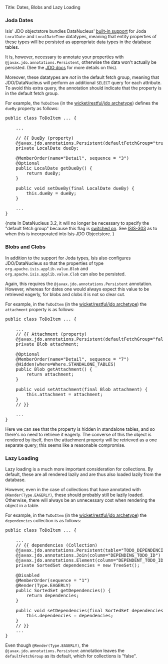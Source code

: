 Title: Dates, Blobs and Lazy Loading

### Joda Dates

Isis' JDO objectstore bundles DataNucleus' [built-in support](http://www.datanucleus.org/plugins/store.types.jodatime.html) for Joda `LocalDate` and `LocalDateTime` datatypes, meaning that entity properties of these types will be persisted as appropriate data types in the database tables.

It is, however, necessary to annotate your properties with `@javax.jdo.annotations.Persistent`, otherwise the data won't actually be persisted.  (See the [JDO docs](http://db.apache.org/jdo/field_types.html) for more details on this).

Moreover, these datatypes are *not* in the default fetch group, meaning that JDO/DataNucleus will perform an additional `SELECT` query for each attribute.  To avoid this extra query, the annotation should indicate that the property is in the default fetch group.

For example, the `ToDoItem` (in the [wicket/restful/jdo archetype](../../../getting-started/quickstart-archetype.html)) defines the `dueBy` property as follows:

<pre>
public class ToDoItem ... {

    ...

    // {{ DueBy (property)
    @javax.jdo.annotations.Persistent(defaultFetchGroup="true")
    private LocalDate dueBy;

    @MemberOrder(name="Detail", sequence = "3")
    @Optional
    public LocalDate getDueBy() {
        return dueBy;
    }

    public void setDueBy(final LocalDate dueBy) {
        this.dueBy = dueBy;
    }

    ...
}
</pre>

{note
In DataNucleus 3.2, it will no longer be necessary to specify the "default fetch group" because this flag is [switched on](http://datanucleus.svn.sourceforge.net/viewvc/datanucleus/platform/store.types.jodatime/trunk/plugin.xml?revision=16602&content-type=text%2Fplain).  See [ISIS-303](https://issues.apache.org/jira/browse/ISIS-303) as to when this is incorporated into Isis JDO Objectstore.
}

### Blobs and Clobs

In addition to the support for Joda types, Isis also configures JDO/DataNucleus so that the properties of type `org.apache.isis.applib.value.Blob` and `org.apache.isis.applib.value.Clob` can also be persisted.

Again, this requires the `@javax.jdo.annotations.Persistent` annotation.  However, whereas for dates one would always expect this value to be retrieved eagerly, for blobs and clobs it is not so clear cut.

For example, in the `ToDoItem` (in the [wicket/restful/jdo archetype](../../../getting-started/quickstart-archetype.html)) the `attachment` property is as follows:

<pre>
public class ToDoItem ... {

    ...
    // {{ Attachment (property)
    @javax.jdo.annotations.Persistent(defaultFetchGroup="false")
    private Blob attachment;

    @Optional
    @MemberOrder(name="Detail", sequence = "7")
    @Hidden(where=Where.STANDALONE_TABLES)
    public Blob getAttachment() {
        return attachment;
    }

    public void setAttachment(final Blob attachment) {
        this.attachment = attachment;
    }
    // }}

    ...
}
</pre>

Here we can see that the property is hidden in standalone tables, and so there's no need to retrieve it eagerly.  The converse of this the object is rendered by itself, then the attachment property will be retrieved as a one separate query; this seems like a reasonable compromise.

### Lazy Loading

Lazy loading is a much more important consideration for collections.  By default, these are all rendered lazily and are thus also loaded lazily from the database.

However, even in the case of collections that have annotated with `@Render(Type.EAGERLY)`, these should probably still be lazily loaded.  Otherwise, there will always be an unnecessary cost when rendering the object in a table.

For example, in the `ToDoItem` (in the [wicket/restful/jdo archetype](../../../getting-started/quickstart-archetype.html)) the `dependencies` collection is as follows:

<pre>
public class ToDoItem ... {

    ...
    // {{ dependencies (Collection)
    @javax.jdo.annotations.Persistent(table="TODO_DEPENDENCIES")
    @javax.jdo.annotations.Join(column="DEPENDING_TODO_ID")
    @javax.jdo.annotations.Element(column="DEPENDENT_TODO_ID")
    private SortedSet<ToDoItem> dependencies = new TreeSet<ToDoItem>();

    @Disabled
    @MemberOrder(sequence = "1")
    @Render(Type.EAGERLY)
    public SortedSet<ToDoItem> getDependencies() {
        return dependencies;
    }

    public void setDependencies(final SortedSet<ToDoItem> dependencies) {
        this.dependencies = dependencies;
    }
    // }}
    ...
}
</pre>

Even though `@Render(Type.EAGERLY)`, the `@javax.jdo.annotations.Persistent` annotation leaves the `defaultFetchGroup` as its default, which for collections is "false".
